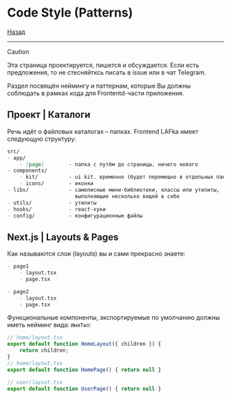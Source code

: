 # Code Style (Patterns)

[Назад](./index.md)

---

<!-- prettier-ignore -->
> [!CAUTION]
> Эта страница проектируется, пишется и обсуждается. Если есть предложения, то
> не стесняйтксь писать в issue или в чат Telegram.

Раздел посвящён неймингу и паттернам, которые Вы должны соблюдать в
рамках кода для Frontentd-части приложения.

## Проект | Каталоги

Речь идёт о файловых каталогах – папках. Frontend LAFka имеет
следующую структуру:

```Markdown
src/
- app/
    - [page]        - папка с путём до страницы. ничего нового
- components/
    - kit/          - ui kit. временно (будет перемещно в отдельных пакет)
    - icons/        - иконки
- libs/             - самописные мини-библиотеки, классы или утилиты,
                      выполняющие несколько вещей в себе
- utils/            - утилиты
- hooks/            - react-хуки
- config/           - конфигурационные файлы
```

## Next.js | Layouts & Pages

Как называются слои (layouts) вы и сами прекрасно знаете:

```Markdown
- page1
    - layout.tsx
    - page.tsx

- page2
    - layout.tsx
    - page.tsx
```

Функциональные компоненты, экспортируемые по умолчанию должны иметь
нейминг вида: `ИмяТип`:

```TypeScript
// home/layout.tsx
export default function HomeLayout({ children }) {
    return children;
}
// home/layout.tsx
export default function HomePage() { return null }

// user/layout.tsx
export default function UserPage() { return null }
```

